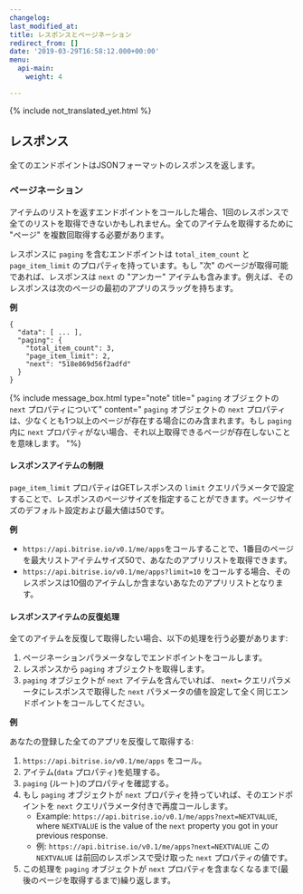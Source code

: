 ```yaml
---
changelog:
last_modified_at:
title: レスポンスとページネーション
redirect_from: []
date: '2019-03-29T16:58:12.000+00:00'
menu:
  api-main:
    weight: 4

---
```

{% include not_translated_yet.html %}

## レスポンス

全てのエンドポイントはJSONフォーマットのレスポンスを返します。

### ページネーション

アイテムのリストを返すエンドポイントをコールした場合、1回のレスポンスで全てのリストを取得できないかもしれません。全てのアイテムを取得するために "ページ" を複数回取得する必要があります。

レスポンスに `paging` を含むエンドポイントは `total_item_count` と `page_item_limit` のプロパティを持っています。もし "次" のページが取得可能であれば、レスポンスは `next` の "アンカー" アイテムも含みます。例えば、そのレスポンスは次のページの最初のアプリのスラッグを持ちます。

**例**

    {
      "data": [ ... ],
      "paging": {
        "total_item_count": 3,
        "page_item_limit": 2,
        "next": "518e869d56f2adfd"
      }
    }

{% include message_box.html type="note" title=" `paging` オブジェクトの `next` プロパティについて" content=" `paging` オブジェクトの `next` プロパティは、少なくとも1つ以上のページが存在する場合にのみ含まれます。もし `paging` 内に `next` プロパティがない場合、それ以上取得できるページが存在しないことを意味します。 "%}

#### レスポンスアイテムの制限

`page_item_limit` プロパティはGETレスポンスの `limit` クエリパラメータで設定することで、レスポンスのページサイズを指定することができます。ページサイズのデフォルト設定および最大値は50です。

**例**

* `https://api.bitrise.io/v0.1/me/apps`をコールすることで、1番目のページを最大リストアイテムサイズ50で、あなたのアプリリストを取得できます。
* `https://api.bitrise.io/v0.1/me/apps?limit=10` をコールする場合、そのレスポンスは10個のアイテムしか含まないあなたのアプリリストとなります。

#### レスポンスアイテムの反復処理

全てのアイテムを反復して取得したい場合、以下の処理を行う必要があります:

1. ページネーションパラメータなしでエンドポイントをコールします。
2. レスポンスから `paging` オブジェクトを取得します。
3. `paging` オブジェクトが `next` アイテムを含んでいれば、 `next=` クエリパラメータにレスポンスで取得した `next` パラメータの値を設定して全く同じエンドポイントをコールしてください。

**例**

あなたの登録した全てのアプリを反復して取得する:

1. `https://api.bitrise.io/v0.1/me/apps` をコール。
2. アイテム(`data` プロパティ)を処理する。
3. `paging` (ルート)のプロパティを確認する。
4. もし `paging` オブジェクトが `next` プロパティを持っていれば、そのエンドポイントを `next` クエリパラメータ付きで再度コールします。
   * Example: `https://api.bitrise.io/v0.1/me/apps?next=NEXTVALUE`, where `NEXTVALUE` is the value of the `next` property you got in your previous response.
   * 例: `https://api.bitrise.io/v0.1/me/apps?next=NEXTVALUE` この `NEXTVALUE` は前回のレスポンスで受け取った `next` プロパティの値です。
5. この処理を `paging` オブジェクトが `next` プロパティを含まなくなるまで(最後のページを取得するまで)繰り返します。
